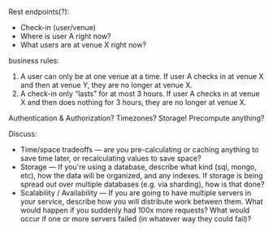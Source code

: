 Rest endpoints(?):
* Check-in (user/venue)
* Where is user A right now?
* What users are at venue X right now?

business rules:
1. A user can only be at one venue at a time. If user A checks in at venue X and then at venue Y, they are no longer at venue X.
2. A check-in only “lasts” for at most 3 hours. If user A checks in at venue X and then does nothing for 3 hours, they are no longer at venue X.

Authentication & Authorization?
Timezones?
Storage!
Precompute anything?

Discuss:
* Time/space tradeoffs — are you pre-calculating or caching anything to save time later, or recalculating values to save space?
* Storage — If you're using a database, describe what kind (sql, mongo, etc), how the data will be organized, and any indexes. If storage is being spread out over multiple databases (e.g. via sharding), how is that done?
* Scalability / Availability — If you are going to have multiple servers in your service, describe how you will distribute work between them. What would happen if you suddenly had 100x more requests? What would occur if one or more servers failed (in whatever way they could fail)?
